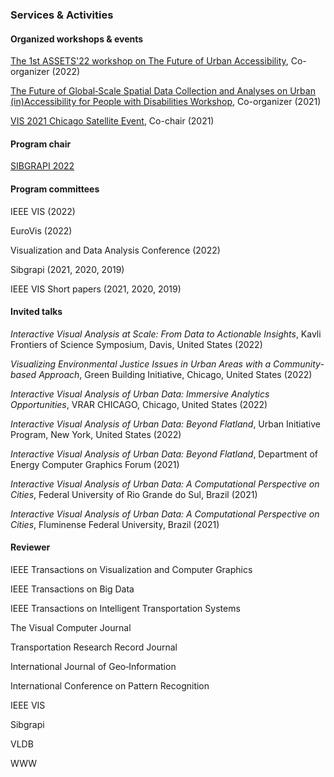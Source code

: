 ### Services & Activities

#### Organized workshops & events

[The 1st ASSETS'22 workshop on The Future of Urban Accessibility](https://accessiblecities.github.io/UrbanAccess2022/), Co-organizer (2022)

[The Future of Global‑Scale Spatial Data Collection and Analyses on Urban (in)Accessibility for People with Disabilities Workshop](http://wp1066709.server-he.de/sdss2021/), Co-organizer (2021)

[VIS 2021 Chicago Satellite Event](https://www.evl.uic.edu/vis-chicago/), Co-chair (2021)

#### Program chair

[SIBGRAPI 2022](https://www.natalnet.br/sibgrapi2022/)

#### Program committees

IEEE VIS (2022)

EuroVis (2022)

Visualization and Data Analysis Conference (2022)

Sibgrapi (2021, 2020, 2019)

IEEE VIS Short papers (2021, 2020, 2019)

#### Invited talks

*Interactive Visual Analysis at Scale: From Data to Actionable Insights*, Kavli Frontiers of Science Symposium, Davis, United States (2022)

*Visualizing Environmental Justice Issues in Urban Areas with a Community-based Approach*, Green Building Initiative, Chicago, United States (2022)

*Interactive Visual Analysis of Urban Data: Immersive Analytics Opportunities*, VRAR CHICAGO, Chicago, United States (2022)

*Interactive Visual Analysis of Urban Data: Beyond Flatland*, Urban Initiative Program, New York, United States (2022)

*Interactive Visual Analysis of Urban Data: Beyond Flatland*, Department of Energy Computer Graphics Forum (2021)

*Interactive Visual Analysis of Urban Data: A Computational Perspective on Cities*, Federal University of Rio Grande do Sul, Brazil (2021)

*Interactive Visual Analysis of Urban Data: A Computational Perspective on Cities*, Fluminense Federal University, Brazil (2021)


#### Reviewer

IEEE Transactions on Visualization and Computer Graphics

IEEE Transactions on Big Data

IEEE Transactions on Intelligent Transportation Systems

The Visual Computer Journal

Transportation Research Record Journal

International Journal of Geo‑Information

International Conference on Pattern Recognition

IEEE VIS

Sibgrapi

VLDB

WWW
